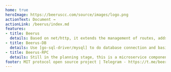 ```yaml
---
home: true
heroImage: https://beeruscc.com/source/images/logo.png
actionText: Document →
actionLink: /beerus/index.md
features:
- title: Beerus
  details: Based on net/http, it extends the management of routes, adds interceptors, session management, receiving parameters with struct, parameter validation, etc. It also provides WebSocket support to upgrade the http protocol to WebSocket and implement communication.
- title: Beerus-DB
  details: Use [go-sql-driver/mysql] to do database connection and basic operations, based on this do a lot of extensions, such as, connection pool management, multiple data sources, transaction management, single table no sql operation, multiple tables and complex operations can write their own sql, sql support {} placeholder, can use struct as parameters to operate the database, etc.
- title: Beerus-RPC
  details: Still in the planning stage, this is a microservice component of Beerus, so look out for it! ......
footer: MIT protocol open source project | Telegram - https://t.me/beeruscc | Email - yuyemail123@gmail.com
---
```


